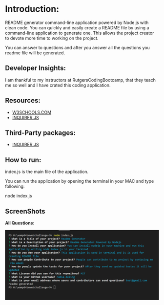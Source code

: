 # Introduction:

README generator command-line application powered by Node js with clean code. You can quickly and easily create a README file by using a command-line application to generate one. This allows the project creator to devote more time to working on the project.

You can answer to questions and after you answer all the questions you readme file will be generated.


## Developer Insights:

I am thankful to my instructors at RutgersCodingBootcamp, that they teach me so well and I have crated this coding application.

## Resources:

-   [W3SCHOOLS.COM](https://www.w3schools.com/nodejs/)
-   [INQUIRER.JS](https://www.npmjs.com/package/inquirer/v/8.2.4)

## Third-Party packages:

-   [INQUIRER.JS](https://www.npmjs.com/package/inquirer/v/8.2.4)


## How to run:

index.js is the main file of the application.

You can run the application by opening the terminal in your MAC and type following:

node index.js

## ScreenShots

**All Questions:**

![](media/f07101b18a965f729d4ee4de9239f5e7.png)
